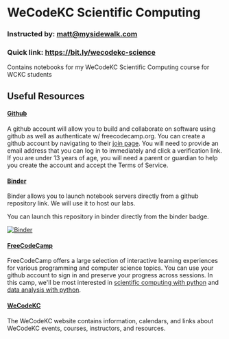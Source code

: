 # WeCodeKC Scientific Computing
### Instructed by: matt@mysidewalk.com
### Quick link: https://bit.ly/wecodekc-science
Contains notebooks for my WeCodeKC Scientific Computing course for WCKC students

## Useful Resources

#### [Github](https://github.com)
A github account will allow you to build and collaborate on software using github as well as authenticate w/ freecodecamp.org. You can create a github account by navigating to their [join page](https://github.com/join). You will need to provide an email address that you can log in to immediately and click a verification link. If you are under 13 years of age, you will need a parent or guardian to help you create the account and accept the Terms of Service.

#### [Binder](https://mybinder.org/)
Binder allows you to launch notebook servers directly from a github repository link. We will use it to host our labs.

You can launch this repository in binder directly from the binder badge.

[![Binder](https://mybinder.org/badge_logo.svg)](https://mybinder.org/v2/gh/marr75/wecodekc-scientific-computing/HEAD)

#### [FreeCodeCamp](https://www.freecodecamp.org/)
FreeCodeCamp offers a large selection of interactive learning experiences for various programming and computer science topics. You can use your github account to sign in and preserve your progress across sessions. In this camp, we'll be most interested in [scientific computing with python](https://www.freecodecamp.org/learn/scientific-computing-with-python/) and [data analysis with python](https://www.freecodecamp.org/learn/data-analysis-with-python/).

#### [WeCodeKC](http://www.wecodekc.org/)
The WeCodeKC website contains information, calendars, and links about WeCodeKC events, courses, instructors, and resources.
